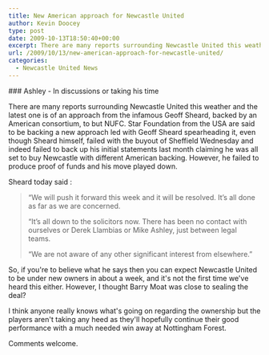```yaml
---
title: New American approach for Newcastle United
author: Kevin Doocey
type: post
date: 2009-10-13T18:50:40+00:00
excerpt: There are many reports surrounding Newcastle United this weather and the latest one is of..
url: /2009/10/13/new-american-approach-for-newcastle-united/
categories:
  - Newcastle United News
---
```


### Ashley - In discussions or taking his time

There are many reports surrounding Newcastle United this weather and the latest one is of an approach from the infamous Geoff Sheard, backed by an American consortium, to but NUFC. Star Foundation from the USA are said to be backing a new approach led with Geoff Sheard spearheading it, even though Sheard himself, failed with the buyout of Sheffield Wednesday and indeed failed to back up his initial statements last month claiming he was all set to buy Newcastle with different American backing. However, he failed to produce proof of funds and his move played down.

Sheard today said :

> “We will push it forward this week and it will be resolved. It’s all done as far as we are concerned.
>
> “It’s all down to the solicitors now. There has been no contact with ourselves or Derek Llambias or Mike Ashley, just between legal teams.
>
> “We are not aware of any other significant interest from elsewhere.”

So, if you're to believe what he says then you can expect Newcastle United to be under new owners in about a week, and it's not the first time we've heard this either. However, I thought Barry Moat was close to sealing the deal?

I think anyone really knows what's going on regarding the ownership but the players aren't taking any heed as they'll hopefully continue their good performance with a much needed win away at Nottingham Forest.

Comments welcome.
